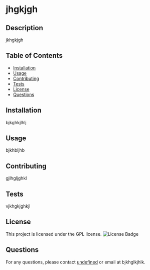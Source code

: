 # jhgkjgh

## Description
jkhgkjgh

## Table of Contents
- [Installation](#installation)
- [Usage](#usage)
- [Contributing](#contributing)
- [Tests](#tests)
- [License](#license)
- [Questions](#questions)

## Installation
bjkghkjlhlj

## Usage
bjkhbljhb

## Contributing
gjlhgljghkl

## Tests
vjkhgkjghkjl

## License
This project is licensed under the GPL license. ![License Badge](https://img.shields.io/badge/License-GPL-blue.svg)

## Questions
For any questions, please contact [undefined](https://github.com/undefined) or email at bjkhglkjhlk.